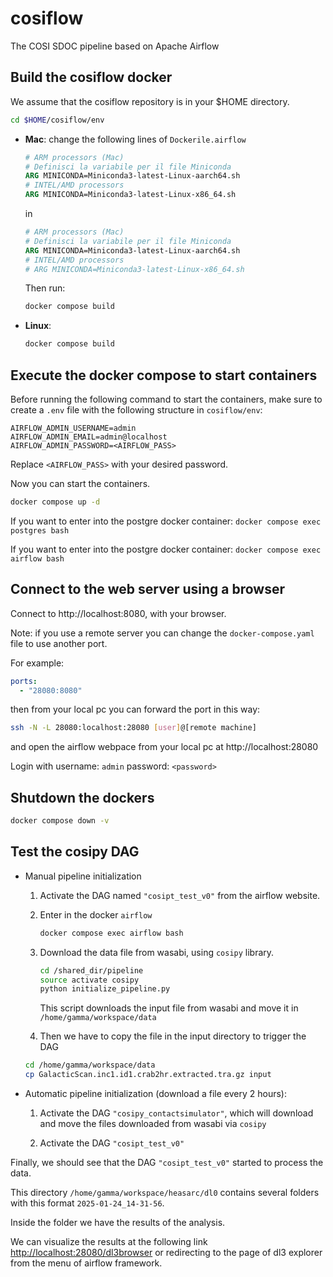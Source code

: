# cosiflow

The COSI SDOC pipeline based on Apache Airflow

## Build the cosiflow docker

We assume that the cosiflow repository is in your $HOME directory.

```bash
cd $HOME/cosiflow/env
```

* **Mac**: change the following lines of `Dockerile.airflow`

  ```Dockerfile
  # ARM processors (Mac)
  # Definisci la variabile per il file Miniconda
  ARG MINICONDA=Miniconda3-latest-Linux-aarch64.sh
  # INTEL/AMD processors
  ARG MINICONDA=Miniconda3-latest-Linux-x86_64.sh
  ```

  in

  ```Dockerfile
  # ARM processors (Mac)
  # Definisci la variabile per il file Miniconda
  ARG MINICONDA=Miniconda3-latest-Linux-aarch64.sh
  # INTEL/AMD processors
  # ARG MINICONDA=Miniconda3-latest-Linux-x86_64.sh
  ```

  Then run:

  ```bash
  docker compose build
  ```

* **Linux**:

  ```bash
  docker compose build
  ```

## Execute the docker compose to start containers

Before running the following command to start the containers, make sure to create a `.env` file with the following structure in `cosiflow/env`:

```env
AIRFLOW_ADMIN_USERNAME=admin
AIRFLOW_ADMIN_EMAIL=admin@localhost
AIRFLOW_ADMIN_PASSWORD=<AIRFLOW_PASS>
```

Replace `<AIRFLOW_PASS>` with your desired password.

Now you can start the containers.

```bash
docker compose up -d
```

If you want to enter into the postgre docker container: `docker compose exec postgres bash`

If you want to enter into the postgre docker container: `docker compose exec airflow bash`

## Connect to the web server using a browser

Connect to http://localhost:8080, with your browser.

Note: if you use a remote server you can change the `docker-compose.yaml` file to use another port.

For example:
  
  ```yaml
  ports:
    - "28080:8080"
  ```

then from your local pc you can forward the port in this way:

```bash
ssh -N -L 28080:localhost:28080 [user]@[remote machine]
```

and open the airflow webpace from your local pc at http://localhost:28080

Login with username: `admin`  password: `<password>`

## Shutdown the dockers

```bash
docker compose down -v
```

## Test the cosipy DAG

* Manual pipeline initialization

  1. Activate the DAG named `"cosipt_test_v0"` from the airflow website.

  2. Enter in the docker `airflow`

      ```bash
      docker compose exec airflow bash
      ```

  3. Download the data file from wasabi, using  `cosipy` library.

      ```bash
      cd /shared_dir/pipeline
      source activate cosipy
      python initialize_pipeline.py
      ```

      This script downloads the input file from wasabi and move it in `/home/gamma/workspace/data`

  4. Then we have to copy the file in the input directory to trigger the DAG

    ```bash
    cd /home/gamma/workspace/data
    cp GalacticScan.inc1.id1.crab2hr.extracted.tra.gz input
    ```

* Automatic pipeline initialization (download a file every 2 hours):

  1. Activate the DAG `"cosipy_contactsimulator"`, which will download and move the files downloaded from wasabi via `cosipy`

  2. Activate the DAG `"cosipt_test_v0"`

Finally, we should see that the DAG `"cosipt_test_v0"` started to process the data.

This directory `/home/gamma/workspace/heasarc/dl0` contains several folders with this format `2025-01-24_14-31-56`.

Inside the folder we have the results of the analysis.

We can visualize the results at the following link <http://localhost:28080/dl3browser> or redirecting to the page of dl3 explorer from the menu of airflow framework.
